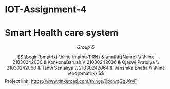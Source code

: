 # IOT-Assignment-4
# Smart Health care system
$$
Group 15
$$

$$
\begin{bmatrix}
    \hline
    \mathtt{PRN} & \mathtt{Name} \\
    \hline 
    21030242030 & KonkonaBaruah \\
    21030242036 & Ojaswi Pratulya \\
    21030242060 & Tanvi Senjaliya \\
    21030242064 & Vanshika Bhatia \\
    \hline
\end{bmatrix}
$$
Project link: https://www.tinkercad.com/things/0pqwqGgJQvF

